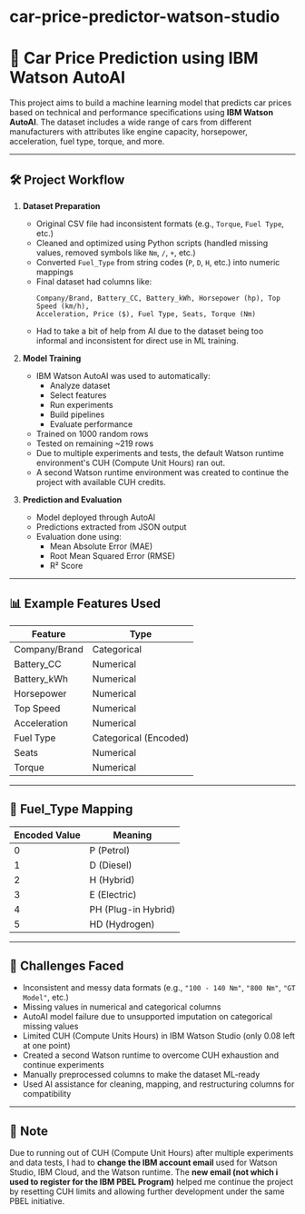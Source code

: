 # car-price-predictor-watson-studio
# 🚗 Car Price Prediction using IBM Watson AutoAI

This project aims to build a machine learning model that predicts car prices based on technical and performance specifications using **IBM Watson AutoAI**. The dataset includes a wide range of cars from different manufacturers with attributes like engine capacity, horsepower, acceleration, fuel type, torque, and more.

---

## 🛠️ Project Workflow

1. **Dataset Preparation**
   - Original CSV file had inconsistent formats (e.g., `Torque`, `Fuel Type`, etc.)
   - Cleaned and optimized using Python scripts (handled missing values, removed symbols like `Nm`, `/`, `+`, etc.)
   - Converted `Fuel_Type` from string codes (`P`, `D`, `H`, etc.) into numeric mappings
   - Final dataset had columns like:
     ```
     Company/Brand, Battery_CC, Battery_kWh, Horsepower (hp), Top Speed (km/h),
     Acceleration, Price ($), Fuel Type, Seats, Torque (Nm)
     ```
   - Had to take a bit of help from AI due to the dataset being too informal and inconsistent for direct use in ML training.

2. **Model Training**
   - IBM Watson AutoAI was used to automatically:
     - Analyze dataset
     - Select features
     - Run experiments
     - Build pipelines
     - Evaluate performance
   - Trained on 1000 random rows
   - Tested on remaining ~219 rows
   - Due to multiple experiments and tests, the default Watson runtime environment's CUH (Compute Unit Hours) ran out.
   - A second Watson runtime environment was created to continue the project with available CUH credits.

3. **Prediction and Evaluation**
   - Model deployed through AutoAI
   - Predictions extracted from JSON output
   - Evaluation done using:
     - Mean Absolute Error (MAE)
     - Root Mean Squared Error (RMSE)
     - R² Score

---

## 📊 Example Features Used

| Feature         | Type        |
|----------------|-------------|
| Company/Brand  | Categorical |
| Battery_CC     | Numerical   |
| Battery_kWh    | Numerical   |
| Horsepower     | Numerical   |
| Top Speed      | Numerical   |
| Acceleration   | Numerical   |
| Fuel Type      | Categorical (Encoded) |
| Seats          | Numerical   |
| Torque         | Numerical   |

---

## 🔄 Fuel_Type Mapping

| Encoded Value | Meaning             |
|---------------|---------------------|
| 0             | P   (Petrol)        |
| 1             | D   (Diesel)        |
| 2             | H   (Hybrid)        |
| 3             | E   (Electric)      |
| 4             | PH  (Plug-in Hybrid)|
| 5             | HD  (Hydrogen)      |

---

## 🧩 Challenges Faced

- Inconsistent and messy data formats (e.g., `"100 - 140 Nm"`, `"800 Nm"`, `"GT Model"`, etc.)
- Missing values in numerical and categorical columns
- AutoAI model failure due to unsupported imputation on categorical missing values
- Limited CUH (Compute Units Hours) in IBM Watson Studio (only 0.08 left at one point)
- Created a second Watson runtime to overcome CUH exhaustion and continue experiments
- Manually preprocessed columns to make the dataset ML-ready
- Used AI assistance for cleaning, mapping, and restructuring columns for compatibility

---

## 📌 Note

Due to running out of CUH (Compute Unit Hours) after multiple experiments and data tests, I had to **change the IBM account email** used for Watson Studio, IBM Cloud, and the Watson runtime. The **new email (not which i used to register for the IBM PBEL Program)** helped me continue the project by resetting CUH limits and allowing further development under the same PBEL initiative.

